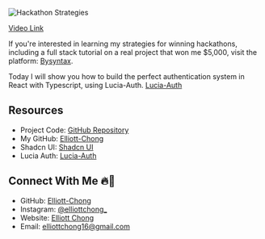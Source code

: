 ![Hackathon Strategies](https://imgur.com/a/RW80Zon)


[Video Link](https://youtu.be/t-JJgTRf3Ms)

If you're interested in learning my strategies for winning hackathons, including a full stack tutorial on a real project that won me $5,000, visit the platform: [Bysyntax](https://bysyntax.com).

Today I will show you how to build the perfect authentication system in React with Typescript, using Lucia-Auth. [Lucia-Auth](https://lucia-auth.com/)

## Resources
- Project Code: [GitHub Repository](https://github.com/Elliott-Chong/lucia-auth-yt)
- My GitHub: [Elliott-Chong](https://github.com/Elliott-Chong)
- Shadcn UI: [Shadcn UI](https://ui.shadcn.com)
- Lucia Auth: [Lucia-Auth](https://lucia-auth.com)

## Connect With Me 🔥🚀
- GitHub: [Elliott-Chong](https://github.com/elliott-chong)
- Instagram: [@elliottchong_](https://instagram.com/elliottchong_)
- Website: [Elliott Chong](https://elliottchong.tech)
- Email: [elliottchong16@gmail.com](mailto:elliottchong16@gmail.com)
